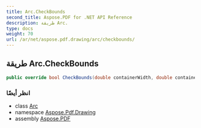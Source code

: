 ```yaml
---
title: Arc.CheckBounds
second_title: Aspose.PDF for .NET API Reference
description: طريقة Arc.
type: docs
weight: 70
url: /ar/net/aspose.pdf.drawing/arc/checkbounds/
---
```

## طريقة Arc.CheckBounds

```csharp
public override bool CheckBounds(double containerWidth, double containerHeight)
```

### انظر أيضًا

* class [Arc](../)
* namespace [Aspose.Pdf.Drawing](../../../aspose.pdf.drawing/)
* assembly [Aspose.PDF](../../../)